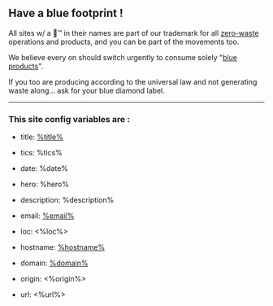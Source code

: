 
## Have a blue footprint !

All sites w/ a 🔷™ in their names are part of our trademark
for all [zero-waste][ZW] operations and products, and you can be part
of the movements too.

We believe every on should switch urgently to consume solely 
"[blue products][BlueP]".

If you too are producing according to the universal law and
not generating waste along... ask for your blue diamond label.

----

### This site config variables are :

* title: [%title%](http://www.%domain%/)
* tics: %tics%
* date: %date%

* hero: %hero%
* description: %description%
* email: [%email%](mailto:%email%)

* loc: <%loc%>
* hostname: [%hostname%](http://%hostname%/)
* domain: [%domain%](https://%domain%/)
* origin: <%origin%>
* url: <%url%>


[BlueP]: {{DUCK}}=blue+industry+zero+waste
[ZW]: https://greenblue.org/making-zero-net-waste-a-reality-for-the-plastics-industry/
